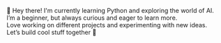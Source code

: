 👋 Hey there! I'm currently learning Python and exploring the world of AI.  
I’m a beginner, but always curious and eager to learn more.  
Love working on different projects and experimenting with new ideas.  
Let’s build cool stuff together 🚀
